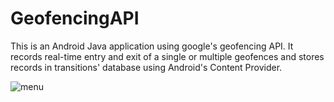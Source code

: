 # GeofencingAPI
This is an Android Java application using google's geofencing API. It records real-time entry and exit of a single or multiple geofences and stores records in transitions' database using Android's Content Provider.

![menu](https://github.com/user-attachments/assets/ec423ae4-7770-4613-868d-7431cb878c89)

